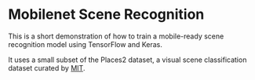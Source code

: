 # Mobilenet Scene Recognition

This is a short demonstration of how to train a mobile-ready scene recognition model using TensorFlow and Keras. 

It uses a small subset of the Places2 dataset, a visual scene classification dataset curated by [MIT](http://places2.csail.mit.edu/).
